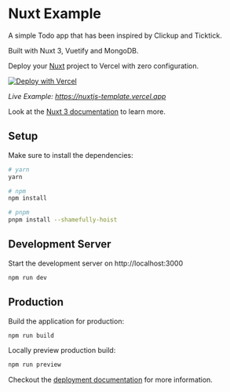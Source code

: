 # Nuxt Example

A simple Todo app that has been inspired by Clickup and Ticktick.

Built with Nuxt 3, Vuetify and MongoDB. 

Deploy your [Nuxt](https://nuxt.com) project to Vercel with zero configuration.

[![Deploy with Vercel](https://vercel.com/button)](https://vercel.com/new/clone?repository-url=https://github.com/vercel/vercel/tree/main/examples/nuxtjs&template=nuxtjs)

_Live Example: https://nuxtjs-template.vercel.app_

Look at the [Nuxt 3 documentation](https://v3.nuxtjs.org) to learn more.

## Setup

Make sure to install the dependencies:

```bash
# yarn
yarn

# npm
npm install

# pnpm
pnpm install --shamefully-hoist
```

## Development Server

Start the development server on http://localhost:3000

```bash
npm run dev
```

## Production

Build the application for production:

```bash
npm run build
```

Locally preview production build:

```bash
npm run preview
```

Checkout the [deployment documentation](https://v3.nuxtjs.org/guide/deploy/presets) for more information.
